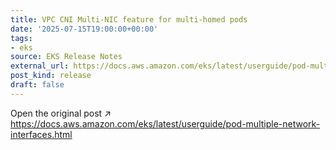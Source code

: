 ```yaml
---
title: VPC CNI Multi-NIC feature for multi-homed pods
date: '2025-07-15T19:00:00+00:00'
tags:
- eks
source: EKS Release Notes
external_url: https://docs.aws.amazon.com/eks/latest/userguide/pod-multiple-network-interfaces.html
post_kind: release
draft: false
---
```

Open the original post ↗ https://docs.aws.amazon.com/eks/latest/userguide/pod-multiple-network-interfaces.html
